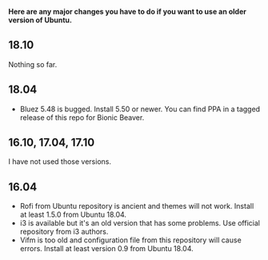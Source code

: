 **Here are any major  changes you have to do if you want to use an older version of Ubuntu.**

18.10
-----
Nothing so far.

18.04
-----
* Bluez 5.48 is bugged. Install 5.50 or newer. You can find PPA in a tagged release of this repo for Bionic Beaver.

16.10, 17.04, 17.10
-----
I have not used those versions.

16.04
-----
* Rofi from Ubuntu repository is ancient and themes will not work. Install at least 1.5.0 from Ubuntu 18.04.
* i3 is available but it's an old version that has some problems. Use official repository from i3 authors.
* Vifm is too old and configuration file from this repository will cause errors. Install at least version 0.9 from Ubuntu 18.04.
